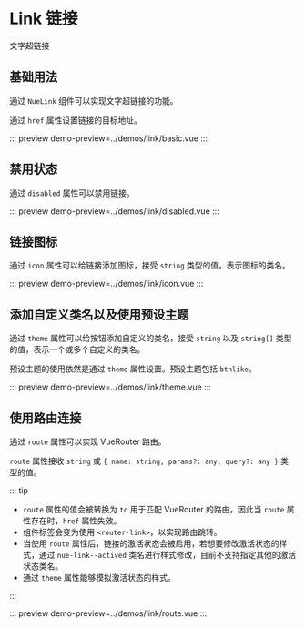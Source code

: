 # Link 链接

文字超链接

## 基础用法

通过 `NueLink` 组件可以实现文字超链接的功能。

通过 `href` 属性设置链接的目标地址。

::: preview
demo-preview=../demos/link/basic.vue
:::

## 禁用状态

通过 `disabled` 属性可以禁用链接。

::: preview
demo-preview=../demos/link/disabled.vue
:::

## 链接图标

通过 `icon` 属性可以给链接添加图标，接受 `string` 类型的值，表示图标的类名。

::: preview
demo-preview=../demos/link/icon.vue
:::

## 添加自定义类名以及使用预设主题

通过 `theme` 属性可以给按钮添加自定义的类名，接受 `string` 以及 `string[]` 类型的值，表示一个或多个自定义的类名。

预设主题的使用依然是通过 `theme` 属性设置。预设主题包括 `btnlike`。

::: preview
demo-preview=../demos/link/theme.vue
:::

## 使用路由连接

通过 `route` 属性可以实现 VueRouter 路由。

`route` 属性接收 `string` 或 `{ name: string, params?: any, query?: any }` 类型的值。

::: tip

- `route` 属性的值会被转换为 `to` 用于匹配 VueRouter 的路由，因此当 `route` 属性存在时，`href` 属性失效。
- 组件标签会变为使用 `<router-link>`，以实现路由跳转。
- 当使用 `route` 属性后，链接的激活状态会被启用，若想要修改激活状态的样式，通过 `nue-link--actived`
  类名进行样式修改，目前不支持指定其他的激活状态类名。
- 通过 `theme` 属性能够模拟激活状态的样式。

:::

::: preview
demo-preview=../demos/link/route.vue
:::
